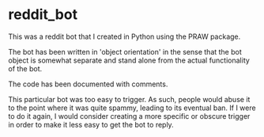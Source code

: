 # reddit_bot

This was a reddit bot that I created in Python using the PRAW package.

The bot has been written in 'object orientation' in the sense that the bot object is somewhat separate and stand alone from the actual functionality of the bot.

The code has been documented with comments.

This particular bot was too easy to trigger. As such, people would abuse it to the point where it was quite spammy, leading to its eventual ban. If I were to do it again, I would consider creating a more specific or obscure trigger in order to make it less easy to get the bot to reply.
